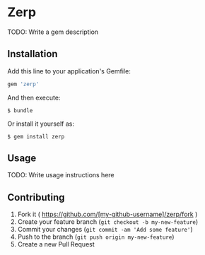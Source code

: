 # Zerp

TODO: Write a gem description

## Installation

Add this line to your application's Gemfile:

```ruby
gem 'zerp'
```

And then execute:

    $ bundle

Or install it yourself as:

    $ gem install zerp

## Usage

TODO: Write usage instructions here

## Contributing

1. Fork it ( https://github.com/[my-github-username]/zerp/fork )
2. Create your feature branch (`git checkout -b my-new-feature`)
3. Commit your changes (`git commit -am 'Add some feature'`)
4. Push to the branch (`git push origin my-new-feature`)
5. Create a new Pull Request
